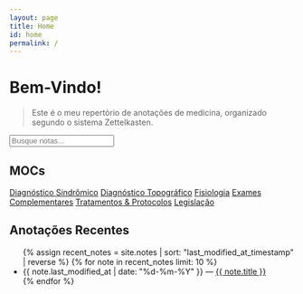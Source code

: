 ```yaml
---
layout: page
title: Home
id: home
permalink: /
---
```


# Bem-Vindo!

> Este é o meu repertório de anotações de medicina, organizado segundo o sistema Zettelkasten.

<!-- Search Bar -->
<div class = "search-container">
  <input
    type="text"
    id="search-bar"
    placeholder="Busque notas..."
    onkeyup="searchNotes()"/>
  <ul id="search-results"> </ul>
</div>

## MOCs
<div class="areas-grid">
  <a href="moc-dx-sindromico/" class="area-card">Diagnóstico Sindrômico</a>
  <a href="moc-dx-topografico/" class="area-card">Diagnóstico Topográfico</a>
  <a href="moc-fisiologia/" class="area-card">Fisiologia</a>
  <a href="moc-exames/" class="area-card">Exames Complementares</a>
  <a href="moc-tratamentos/" class="area-card">Tratamentos & Protocolos</a>
  <a href="moc-legislacao/" class="area-card">Legislação</a>
</div>

## Anotações Recentes
<ul class="recent-notes">
  {% assign recent_notes = site.notes | sort: "last_modified_at_timestamp" | reverse %}
  {% for note in recent_notes limit: 10 %}
    <li>
      {{ note.last_modified_at | date: "%d-%m-%Y" }} — <a class="internal-link" href="{{ site.baseurl }}{{ note.url }}">{{ note.title }}</a>
    </li>
  {% endfor %}
</ul>

<!-- Dynamically Generated Notes Array -->
<script>
  const notes = [
    {% for note in site.notes %}
      { title: "{{ note.title | escape }}", url: "{{ note.url | relative_url }}" },
    {% endfor %}
  ];

  function searchNotes() {
    const query = document.getElementById("search-bar").value.toLowerCase();
    const resultsContainer = document.getElementById("search-results");
    resultsContainer.innerHTML = ""; // Clear previous results

    if (!query.trim()) {
      resultsContainer.style.display = "none";
      return;
    }

    const filtered = notes.filter(n => n.title.toLowerCase().includes(query));
    resultsContainer.style.display = "block";
    if (filtered.length) {
      filtered.forEach(n => {
        const li = document.createElement("li");
        li.innerHTML = `<a href="${n.url}">${n.title}</a>`;
        resultsContainer.appendChild(li);
      });
    } else {
      const li = document.createElement("li");
      li.textContent = "Nenhum resultado encontrado";
      resultsContainer.appendChild(li);
    }
  }

  document.addEventListener("click", e => {
    const sb = document.getElementById("search-bar");
    const res = document.getElementById("search-results");
    if (!sb.contains(e.target) && !res.contains(e.target)) {
      res.style.display = "none";
    }
  });
</script>